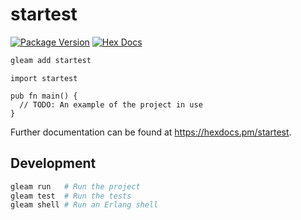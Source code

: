 # startest

[![Package Version](https://img.shields.io/hexpm/v/startest)](https://hex.pm/packages/startest)
[![Hex Docs](https://img.shields.io/badge/hex-docs-ffaff3)](https://hexdocs.pm/startest/)

```sh
gleam add startest
```
```gleam
import startest

pub fn main() {
  // TODO: An example of the project in use
}
```

Further documentation can be found at <https://hexdocs.pm/startest>.

## Development

```sh
gleam run   # Run the project
gleam test  # Run the tests
gleam shell # Run an Erlang shell
```
